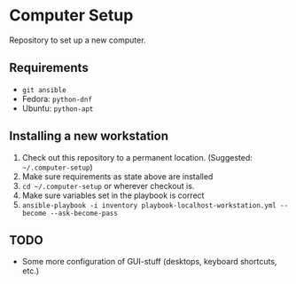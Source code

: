 # Computer Setup

Repository to set up a new computer.


## Requirements
* `git ansible`
* Fedora: `python-dnf`
* Ubuntu: `python-apt`

## Installing a new workstation
1. Check out this repository to a permanent location. (Suggested: `~/.computer-setup`)
2. Make sure requirements as state above are installed
3. `cd ~/.computer-setup` or wherever checkout is.
4. Make sure variables set in the playbook is correct
5. `ansible-playbook -i inventory playbook-localhost-workstation.yml --become --ask-become-pass`

## TODO
* Some more configuration of GUI-stuff (desktops, keyboard shortcuts, etc.)

